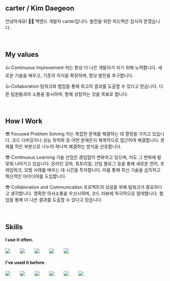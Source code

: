 ## carter / Kim Daegeon
안녕하세요! 🙋‍♂️ 백엔드 개발자 carter입니다. 발전을 위한 피드백은 감사히 받겠습니다.
<br />
<br />
<br />
## My values
👍 Continuous Improvement
저는 항상 더 나은 개발자가 되기 위해 노력합니다. 새로운 기술을 배우고, 기존의 지식을 확장하며, 항상 발전을 추구합니다.

👍 Collaboration
팀워크와 협업을 통해 최고의 결과를 도출할 수 있다고 믿습니다. 다른 팀원들과의 소통을 중시하며, 함께 성장하는 것을 목표로 합니다.
<br />
<br />
<br />
## How I Work
😎 Focused Problem Solving
저는 복잡한 문제를 해결하는 데 열정을 가지고 있습니다. 코드 디버깅이나 성능 최적화 등 어떤 문제든지 체계적으로 접근하여 해결합니다. 문제를 작은 부분으로 나누어 하나씩 해결하는 방식을 선호합니다.

😎 Continuous Learning
기술 산업은 끊임없이 변화하고 있으며, 저도 그 변화에 발맞춰 나아가고 있습니다. 온라인 강좌, 튜토리얼, 산업 블로그 등을 통해 새로운 언어, 프레임워크, 모범 사례를 배우는 데 시간을 투자합니다. 이를 통해 최신 기술을 습득하고 혁신적인 아이디어를 도입합니다.

😎 Collaboration and Communication
프로젝트의 성공을 위해 팀워크가 중요하다고 생각합니다. 명확한 의사소통을 우선시하며, 코드 리뷰에 적극적으로 참여합니다. 협업을 통해 더 나은 결과를 도출할 수 있다고 믿습니다.
<br />
<br />
<br />
## Skills

#### I use it often.
<div style="display:flex;gap:30px;flex-wrap:wrap;">
  <img src="https://img.shields.io/badge/python-3776AB?style=for-the-badge&logo=python&logoColor=white"> 
  <img src="https://img.shields.io/badge/java-007396?style=for-the-badge&logo=java&logoColor=white"> 
  <img src="https://img.shields.io/badge/mysql-4479A1?style=for-the-badge&logo=mysql&logoColor=white"> 
  <img src="https://img.shields.io/badge/github-181717?style=for-the-badge&logo=github&logoColor=white">
  <img src="https://img.shields.io/badge/git-F05032?style=for-the-badge&logo=git&logoColor=white">
</div>

#### I've used it before.
<div style="display:flex;gap:30px;flex-wrap:wrap;">
   <img src="https://img.shields.io/badge/html5-E34F26?style=for-the-badge&logo=html5&logoColor=white"> 
   <img src="https://img.shields.io/badge/css-1572B6?style=for-the-badge&logo=css3&logoColor=white"> 
  <img src="https://img.shields.io/badge/javascript-F7DF1E?style=for-the-badge&logo=javascript&logoColor=black"> 
  <img src="https://img.shields.io/badge/node.js-339933?style=for-the-badge&logo=Node.js&logoColor=white">
  <img src="https://img.shields.io/badge/spring-6DB33F?style=for-the-badge&logo=spring&logoColor=white"> 
  <img src="https://img.shields.io/badge/express-000000?style=for-the-badge&logo=express&logoColor=white">
</div>
<br />
<br />
<br />
